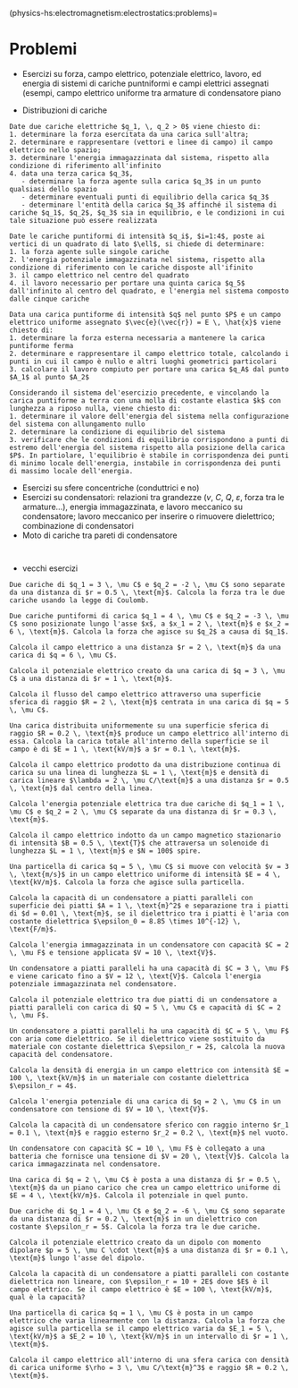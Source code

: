 (physics-hs:electromagnetism:electrostatics:problems)=
# Problemi

- Esercizi su forza, campo elettrico, potenziale elettrico, lavoro, ed energia di sistemi di cariche puntniformi e campi elettrici assegnati (esempi, campo elettrico uniforme tra armature di condensatore piano

- Distribuzioni di cariche

```{exercise} Cariche puntiformi
Date due cariche elettriche $q_1, \, q_2 > 0$ viene chiesto di:
1. determinare la forza esercitata da una carica sull'altra;
2. determinare e rappresentare (vettori e linee di campo) il campo elettrico nello spazio;
3. determinare l'energia immagazzinata dal sistema, rispetto alla condizione di riferimento all'infinito
4. data una terza carica $q_3$, 
   - determinare la forza agente sulla carica $q_3$ in un punto qualsiasi dello spazio
   - determinare eventuali punti di equilibrio della carica $q_3$
   - determinare l'entità della carica $q_3$ affinché il sistema di cariche $q_1$, $q_2$, $q_3$ sia in equilibrio, e le condizioni in cui tale situazione può essere realizzata
```

```{exercise} Cariche puntiformi nel piano
Date le cariche puntiformi di intensità $q_i$, $i=1:4$, poste ai vertici di un quadrato di lato $\ell$, si chiede di determinare:
1. la forza agente sulle singole cariche
2. l'energia potenziale immagazzinata nel sistema, rispetto alla condizione di riferimento con le cariche disposte all'ifinito
3. il campo elettrico nel centro del quadrato
4. il lavoro necessario per portare una quinta carica $q_5$ dall'infinito al centro del quadrato, e l'energia nel sistema composto dalle cinque cariche
```

```{exercise} 
Data una carica puntiforme di intensità $q$ nel punto $P$ e un campo elettrico uniforme assegnato $\vec{e}(\vec{r}) = E \, \hat{x}$ viene chiesto di:
1. determinare la forza esterna necessaria a mantenere la carica puntiforme ferma
2. determinare e rappresentare il campo elettrico totale, calcolando i punti in cui il campo è nullo e altri luoghi geometrici particolari
3. calcolare il lavoro compiuto per portare una carica $q_A$ dal punto $A_1$ al punto $A_2$
```

```{exercise}
Considerando il sistema del'esercizio precedente, e vincolando la carica puntiforme a terra con una molla di costante elastica $k$ con lunghezza a riposo nulla, viene chiesto di:
1. determinare il valore dell'energia del sistema nella configurazione del sistema con allungamento nullo
2. determinare la condizione di equilibrio del sistema 
3. verificare che le condizioni di equilibrio corrispondono a punti di estremo dell'energia del sistema rispetto alla posizione della carica $P$. In partiolare, l'equilibrio è stabile in corrispondenza dei punti di minimo locale dell'energia, instabile in corrispondenza dei punti di massimo locale dell'energia.
```

- Esercizi su sfere concentriche (conduttrici e no)
- Esercizi su condensatori: relazioni tra grandezze ($v$, $C$, $Q$, $\varepsilon$, forza tra le armature...), energia immagazzinata, e lavoro meccanico su condensatore; lavoro meccanico per inserire o rimuovere dielettrico; combinazione di condensatori
- Moto di cariche tra pareti di condensatore

```{exercise} Lavoro meccanico su condensatore modificandone la geometria
```

```{exercise} Lavoro necessario a inserire o rimuovere un dielettrico
```




- vecchi esercizi

```{exercise} Legge di Coulomb
Due cariche di $q_1 = 3 \, \mu C$ e $q_2 = -2 \, \mu C$ sono separate da una distanza di $r = 0.5 \, \text{m}$. Calcola la forza tra le due cariche usando la legge di Coulomb.
```

```{exercise} Forza Elettrica e Direzione
Due cariche puntiformi di carica $q_1 = 4 \, \mu C$ e $q_2 = -3 \, \mu C$ sono posizionate lungo l'asse $x$, a $x_1 = 2 \, \text{m}$ e $x_2 = 6 \, \text{m}$. Calcola la forza che agisce su $q_2$ a causa di $q_1$.
```

```{exercise} Campo Elettrico da una Carica Puntiforme
Calcola il campo elettrico a una distanza $r = 2 \, \text{m}$ da una carica di $q = 6 \, \mu C$.
```

```{exercise} Potenziale Elettrico di una Carica Puntiforme
Calcola il potenziale elettrico creato da una carica di $q = 3 \, \mu C$ a una distanza di $r = 1 \, \text{m}$.
```

```{exercise} Legge di Gauss
Calcola il flusso del campo elettrico attraverso una superficie sferica di raggio $R = 2 \, \text{m}$ centrata in una carica di $q = 5 \, \mu C$.
```

```{exercise} Superficie Gaussiana con Distribuzione Sferica
Una carica distribuita uniformemente su una superficie sferica di raggio $R = 0.2 \, \text{m}$ produce un campo elettrico all'interno di essa. Calcola la carica totale all'interno della superficie se il campo è di $E = 1 \, \text{kV/m}$ a $r = 0.1 \, \text{m}$.
```

```{exercise} Campo Elettrico da una Distribuzione Continua di Carica
Calcola il campo elettrico prodotto da una distribuzione continua di carica su una linea di lunghezza $L = 1 \, \text{m}$ e densità di carica lineare $\lambda = 2 \, \mu C/\text{m}$ a una distanza $r = 0.5 \, \text{m}$ dal centro della linea.
```

```{exercise} Energia Potenziale Elettrica tra Due Cariche
Calcola l'energia potenziale elettrica tra due cariche di $q_1 = 1 \, \mu C$ e $q_2 = 2 \, \mu C$ separate da una distanza di $r = 0.3 \, \text{m}$.
```

```{exercise} Legge di Faraday Stazionaria
Calcola il campo elettrico indotto da un campo magnetico stazionario di intensità $B = 0.5 \, \text{T}$ che attraversa un solenoide di lunghezza $L = 1 \, \text{m}$ e $N = 100$ spire.
```

```{exercise} Moto di una Carica in un Campo Elettrico
Una particella di carica $q = 5 \, \mu C$ si muove con velocità $v = 3 \, \text{m/s}$ in un campo elettrico uniforme di intensità $E = 4 \, \text{kV/m}$. Calcola la forza che agisce sulla particella.
```

```{exercise} Capacitore Piatto
Calcola la capacità di un condensatore a piatti paralleli con superficie dei piatti $A = 1 \, \text{m}^2$ e separazione tra i piatti di $d = 0.01 \, \text{m}$, se il dielettrico tra i piatti è l'aria con costante dielettrica $\epsilon_0 = 8.85 \times 10^{-12} \, \text{F/m}$.
```

```{exercise} Energia di un Condensatore
Calcola l'energia immagazzinata in un condensatore con capacità $C = 2 \, \mu F$ e tensione applicata $V = 10 \, \text{V}$.
```

```{exercise} Energia Potenziale di un Condensatore
Un condensatore a piatti paralleli ha una capacità di $C = 3 \, \mu F$ e viene caricato fino a $V = 12 \, \text{V}$. Calcola l'energia potenziale immagazzinata nel condensatore.
```

```{exercise} Potenziale di un Condensatore
Calcola il potenziale elettrico tra due piatti di un condensatore a piatti paralleli con carica di $Q = 5 \, \mu C$ e capacità di $C = 2 \, \mu F$.
```

```{exercise} Capacità di un Condensatore con Dielettrico
Un condensatore a piatti paralleli ha una capacità di $C = 5 \, \mu F$ con aria come dielettrico. Se il dielettrico viene sostituito da materiale con costante dielettrica $\epsilon_r = 2$, calcola la nuova capacità del condensatore.
```

```{exercise} Densità di Energia in un Campo Elettrico
Calcola la densità di energia in un campo elettrico con intensità $E = 100 \, \text{kV/m}$ in un materiale con costante dielettrica $\epsilon_r = 4$.
```

```{exercise} Energia Potenziale di una Carica in un Condensatore
Calcola l'energia potenziale di una carica di $q = 2 \, \mu C$ in un condensatore con tensione di $V = 10 \, \text{V}$.
```

```{exercise} Capacità di un Condensatore Sferico
Calcola la capacità di un condensatore sferico con raggio interno $r_1 = 0.1 \, \text{m}$ e raggio esterno $r_2 = 0.2 \, \text{m}$ nel vuoto.
```

```{exercise} Carica di un Condensatore
Un condensatore con capacità $C = 10 \, \mu F$ è collegato a una batteria che fornisce una tensione di $V = 20 \, \text{V}$. Calcola la carica immagazzinata nel condensatore.
```

```{exercise} Potenziale di una Carica in un Campo Elettrico Uniforme
Una carica di $q = 2 \, \mu C$ è posta a una distanza di $r = 0.5 \, \text{m}$ da un piano carico che crea un campo elettrico uniforme di $E = 4 \, \text{kV/m}$. Calcola il potenziale in quel punto.
```

```{exercise} Legge di Coulomb in un Dielettrico
Due cariche di $q_1 = 4 \, \mu C$ e $q_2 = -6 \, \mu C$ sono separate da una distanza di $r = 0.2 \, \text{m}$ in un dielettrico con costante $\epsilon_r = 5$. Calcola la forza tra le due cariche.
```

```{exercise} Potenziale Elettrico di un Dipolo
Calcola il potenziale elettrico creato da un dipolo con momento dipolare $p = 5 \, \mu C \cdot \text{m}$ a una distanza di $r = 0.1 \, \text{m}$ lungo l'asse del dipolo.
```

```{exercise} Condensatore con Dielettrico Non Lineare
Calcola la capacità di un condensatore a piatti paralleli con costante dielettrica non lineare, con $\epsilon_r = 10 + 2E$ dove $E$ è il campo elettrico. Se il campo elettrico è $E = 100 \, \text{kV/m}$, qual è la capacità?
```

```{exercise} Forza su una Carica in un Campo Elettrico Non Uniforme
Una particella di carica $q = 1 \, \mu C$ è posta in un campo elettrico che varia linearmente con la distanza. Calcola la forza che agisce sulla particella se il campo elettrico varia da $E_1 = 5 \, \text{kV/m}$ a $E_2 = 10 \, \text{kV/m}$ in un intervallo di $r = 1 \, \text{m}$.
```

```{exercise} Campo Elettrico all'Interno di una Sfera Carica
Calcola il campo elettrico all'interno di una sfera carica con densità di carica uniforme $\rho = 3 \, \mu C/\text{m}^3$ e raggio $R = 0.2 \, \text{m}$.
```

<!--
```{exercise} Legge di Coulomb
Due cariche di $q_1 = 3 \, \mu C$ e $q_2 = -2 \, \mu C$ sono separate da una distanza di $r = 0.5 \, \text{m}$. Calcola la forza tra le due cariche usando la legge di Coulomb.
```

```{exercise} Forza Elettrica e Direzione
Due cariche puntiformi di carica $q_1 = 4 \, \mu C$ e $q_2 = -3 \, \mu C$ sono posizionate lungo l'asse $x$, a $x_1 = 2 \, \text{m}$ e $x_2 = 6 \, \text{m}$. Calcola la forza che agisce su $q_2$ a causa di $q_1$.
```

```{exercise} Campo Elettrico da una Carica Puntiforme
Calcola il campo elettrico a una distanza $r = 2 \, \text{m}$ da una carica di $q = 6 \, \mu C$.
```

```{exercise} Potenziale Elettrico di una Carica Puntiforme
Calcola il potenziale elettrico creato da una carica di $q = 3 \, \mu C$ a una distanza di $r = 1 \, \text{m}$.
```

```{exercise} Legge di Gauss
Calcola il flusso del campo elettrico attraverso una superficie sferica di raggio $R = 2 \, \text{m}$ centrata in una carica di $q = 5 \, \mu C$.
```

```{exercise} Applicazione della Legge di Gauss
Una carica uniforme $q = 10 \, \mu C$ è distribuita su una sfera di raggio $R = 0.5 \, \text{m}$. Calcola il campo elettrico a una distanza di $r = 0.2 \, \text{m}$ dal centro della sfera.
```

```{exercise} Campo Elettrico di un Dipolo
Un dipolo elettrico ha cariche di $+q = +3 \, \mu C$ e $-q = -3 \, \mu C$ separate da una distanza di $d = 0.1 \, \text{m}$. Calcola il campo elettrico a una distanza $r = 0.2 \, \text{m}$ lungo l'asse del dipolo.
```

```{exercise} Bilancia a Torsione di Coulomb
In un esperimento con una bilancia a torsione, due cariche di $q_1 = 5 \, \mu C$ e $q_2 = 7 \, \mu C$ sono separate da una distanza di $0.1 \, \text{m}$ e si osserva una deviazione angolare di $30^\circ$. Calcola la forza tra le cariche.
```

```{exercise} Campo Elettrico di una Distribuzione Continua
Una linea di carica infinita ha una densità lineare di carica $\lambda = 10 \, \mu C/m$. Calcola il campo elettrico a una distanza di $r = 2 \, \text{m}$ dalla linea di carica.
```

```{exercise} Energia Potenziale Elettrica
Calcola l'energia potenziale di una coppia di cariche $q_1 = 3 \, \mu C$ e $q_2 = -3 \, \mu C$ separate da una distanza di $r = 0.5 \, \text{m}$.
```

```{exercise} Condensatore a Piatto Piano
Un condensatore a piatto piano ha una capacità di $C = 10 \, \mu F$ e viene caricato fino a una differenza di potenziale di $V = 200 \, \text{V}$. Calcola l'energia immagazzinata nel condensatore.
```

```{exercise} Capacità di un Condensatore Sferico
Calcola la capacità di un condensatore formato da due sfere concentriche, con raggio interno $r_1 = 0.1 \, \text{m}$ e raggio esterno $r_2 = 0.2 \, \text{m}$, e con dielettrico nel mezzo di permittività $\varepsilon_r = 2$.
```

```{exercise} Legge di Faraday Stazionaria
Un campo elettrico è applicato in un conduttore lungo l'asse $x$. Se il campo elettrico è costante e vale $E = 100 \, \text{V/m}$, calcola la variazione di potenziale tra due punti distanti $r = 2 \, \text{m}$ lungo l'asse $x$.
```

```{exercise} Potenziale di un Sistema di Cariche
Data una distribuzione di cariche con densità di carica $\rho = 5 \, \mu C/m^3$ su un cubo di lato $a = 0.5 \, \text{m}$, calcola il potenziale elettrico in un punto a distanza $r = 0.2 \, \text{m}$ dal centro del cubo.
```

```{exercise} Energia di un Condensatore
Un condensatore piastra piano con superficie $A = 0.1 \, \text{m}^2$ ha una capacità di $C = 10 \, \mu F$ e una tensione di $V = 100 \, \text{V}$. Calcola l'energia immagazzinata nel condensatore.
```

```{exercise} Distribuzione del Campo Elettrico
Calcola la distribuzione del campo elettrico a una distanza di $r = 0.5 \, \text{m}$ da una carica $q = 3 \, \mu C$ in un ambiente di permittività relativa $\varepsilon_r = 1$.
```

```{exercise} Capacità di un Condensatore a Dielettrico Variabile
Un condensatore con piatti paralleli ha area di $A = 0.1 \, \text{m}^2$ e distanza tra i piatti di $d = 0.05 \, \text{m}$. Se il dielettrico ha una costante dielettrica variabile con $k(x) = 2 + x$, calcola la capacità.
```

```{exercise} Moto delle Cariche in un Campo Elettrico
Una carica $q = 5 \, \mu C$ si muove in un campo elettrico uniforme di intensità $E = 1000 \, \text{N/C}$. Calcola la forza che agisce sulla carica.
```

```{exercise} Forza su una Carica in un Campo Elettrico
Una carica di $q = 10 \, \mu C$ è immersa in un campo elettrico uniforme di intensità $E = 500 \, \text{N/C}$. Calcola la forza che agisce sulla carica.
-->
```
